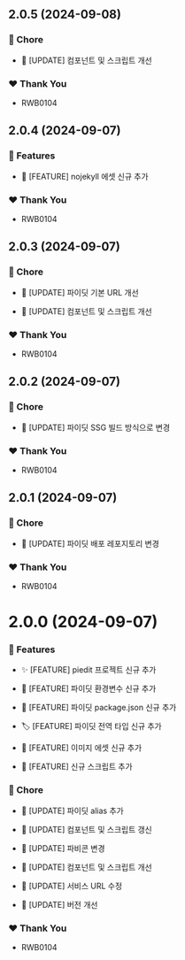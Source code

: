 ## 2.0.5 (2024-09-08)


### 🏡 Chore

- 🔨 [UPDATE] 컴포넌트 및 스크립트 개선


### ❤️  Thank You

- RWB0104

## 2.0.4 (2024-09-07)


### 🚀 Features

- 🍱 [FEATURE] nojekyll 에셋 신규 추가


### ❤️  Thank You

- RWB0104

## 2.0.3 (2024-09-07)


### 🏡 Chore

- 🔧 [UPDATE] 파이딧 기본 URL 개선

- 🔨 [UPDATE] 컴포넌트 및 스크립트 개선


### ❤️  Thank You

- RWB0104

## 2.0.2 (2024-09-07)


### 🏡 Chore

- 🔧 [UPDATE] 파이딧 SSG 빌드 방식으로 변경


### ❤️  Thank You

- RWB0104

## 2.0.1 (2024-09-07)


### 🏡 Chore

- 👷 [UPDATE] 파이딧 배포 레포지토리 변경


### ❤️  Thank You

- RWB0104

# 2.0.0 (2024-09-07)


### 🚀 Features

- ✨ [FEATURE] piedit 프로젝트 신규 추가

- 🔧 [FEATURE] 파이딧 환경변수 신규 추가

- 🔧 [FEATURE] 파이딧 package.json 신규 추가

- 🏷️ [FEATURE] 파이딧 전역 타입 신규 추가

- 🍱 [FEATURE] 이미지 에셋 신규 추가

- 🔨 [FEATURE] 신규 스크립트 추가


### 🏡 Chore

- 🔧 [UPDATE] 파이딧 alias 추가

- 🔨 [UPDATE] 컴포넌트 및 스크립트 갱신

- 🍱 [UPDATE] 파비콘 변경

- 🔨 [UPDATE] 컴포넌트 및 스크립트 개선

- 🔧 [UPDATE] 서비스 URL 수정

- 🔧 [UPDATE] 버전 개선


### ❤️  Thank You

- RWB0104